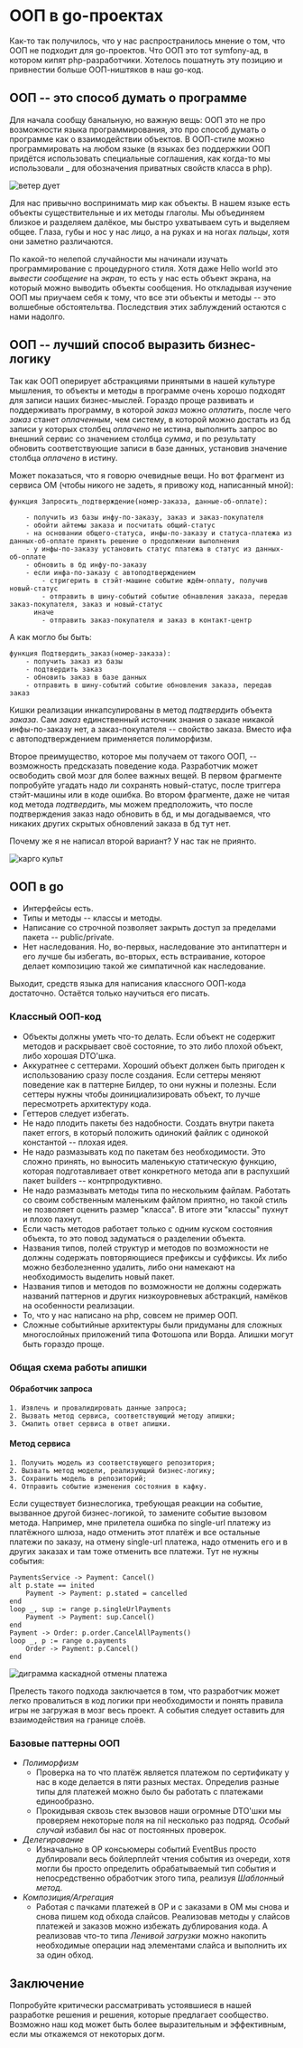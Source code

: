 # ООП в go-проектах

Как-то так получилось, что у нас распространилось мнение о том, что ООП не подходит для  go-проектов. Что ООП это тот symfony-ад, в котором кипят php-разработчики. Хотелось пошатнуть эту позицию и привнестии больше ООП-ништяков в наш go-код.


## ООП -- это способ думать о программе

Для начала сообщу банальную, но важную вещь: ООП это не про возможности языка программирования, это про способ думать о программе как о взаимодействии объектов. В ООП-стиле можно программировать на любом языке (в языках без поддержкии ООП придётся использовать специальные соглашения, как когда-то мы использовали _ для обозначения приватных свойств класса в php).

![ветер дует](./5el.jpg)

Для нас привычно воспринимать мир как объекты. В нашем языке есть объекты существительные и их методы глаголы. Мы объединяем близкое и разделяем далёкое, мы быстро ухватываем суть и выделяем общее. Глаза, губы и нос у нас *лицо*, а на руках и на ногах *пальцы*, хотя они заметно различаются.

По какой-то нелепой случайности мы начинали изучать программирование с процедурного стиля. Хотя даже Hello world это *вывести* *сообщение* на *экран*, то есть у нас есть объект экрана, на который можно выводить объекты сообщения. Но откладывая изучение ООП мы приучаем себя к тому, что все эти объекты и методы -- это волшебные обстоятельтва. Последствия этих заблуждений остаются с нами надолго.

## ООП -- лучший способ выразить бизнес-логику

Так как ООП оперирует абстракциями принятыми в нашей культуре мышления, то объекты и методы в программе очень хорошо подходят для записи наших бизнес-мыслей. Гораздо проще развивать и поддерживать программу, в которой *заказ* можно *оплатить*, после чего *заказ* станет *оплаченным*, чем систему, в которой можно достать из бд записи у которых столбец _оплачено_ не истина, выполнить запрос во внешний сервис со значением столбца _сумма_, и по результату обновить соответствующие записи в базе данных, установив значение столбца _оплачено_ в истину.

Может показаться, что я говорю очевидные вещи. Но вот фрагмент из сервиса OM (чтобы никого не задеть, я привожу код, написанный мной):

```
функция Запросить_подтверждение(номер-заказа, данные-об-оплате):

	- получить из базы инфу-по-заказу, заказ и заказ-покупателя
	- обойти айтемы заказа и посчитать общий-статус
	- на основании общего-статуса, инфы-по-заказу и статуса-платежа из данных-об-оплате принять решение о продолжении выполнения
	- у инфы-по-заказу установить статус платежа в статус из данных-об-оплате
	- обновить в бд инфу-по-заказу
	- если инфа-по-заказу с автоподтверждением
		- стригерить в стэйт-машине событие ждём-оплату, получив новый-статус
		- отправить в шину-событий событие обнавления заказа, передав заказ-покупателя, заказ и новый-статус
	  иначе
		- отправить заказ-покупателя и заказ в контакт-центр 
```

А как могло бы быть:

```
функция Подтвердить_заказ(номер-заказа):
	- получить заказ из базы
	- подтвердить заказ
	- обновить заказ в базе данных
	- отправить в шину-событий событие обновления заказа, передав заказ
```

Кишки реализации инкапсулированы в метод *подтвердить* объекта *заказа*. Сам *заказ* единственный источник знания о заказе никакой инфы-по-заказу нет, а заказ-покупателя -- свойство заказа. Вместо ифа с автоподтверждением применяется полиморфизм.

Второе преимущество, которое мы получаем от такого ООП, -- возможность предсказать поведение кода. Разработчик может освободить свой мозг для более важных вещей. В первом фрагменте попробуйте угадать надо ли сохранять новый-статус, после триггера стэйт-машины или в коде ошибка. Во втором фрагменте, даже не читая код метода *подтвердить*, мы можем предположить, что после подтверждения заказ надо обновить в бд, и мы догадываемся, что никаких других скрытых обновлений заказа в бд тут нет.

Почему же я не написал второй вариант? У нас так не приянто.

![карго культ](./cargo.jpg)

## ООП в go

- Интерфейсы есть.
- Типы и методы -- классы и методы.
- Написание со строчной позволяет закрыть доступ за пределами пакета -- public/private.
- Нет наследования. Но, во-первых, наследование это антипаттерн и его лучше бы избегать, во-вторых, есть встраивание, которое делает композицию такой же симпатичной как наследование.

Выходит, средств языка для написания классного ООП-кода достаточно. Остаётся только научиться его писать.

### Классный ООП-код

- Объекты должны уметь что-то делать. Если объект не содержит методов и раскрывает своё состояние, то это либо плохой объект, либо хорошая DTO'шка.
- Аккуратнее с сеттерами. Хороший объект должен быть пригоден к использованию сразу после создания. Если сеттеры меняют поведение как в паттерне Билдер, то они нужны и полезны. Если сеттеры нужны чтобы доинициализировать объект, то лучше пересмотреть архитектуру кода.
- Геттеров следует избегать.
- Не надо плодить пакеты без надобности. Создать внутри пакета пакет errors, в который положить одинокий файлик с одинокой константой -- плохая идея.
- Не надо размазывать код по пакетам без необходимости. Это сложно принять, но выносить маленькую статическую функцию, которая подготавливает ответ конкретного метода апи в распухший пакет builders -- контрпродуктивно.
- Не надо размазывать методы типа по нескольким файлам. Работать со своим собственным маленьким файлом приятно, но такой стиль не позволяет оценить размер "класса". В итоге эти "классы" пухнут и плохо пахнут.
- Если часть методов работает только с одним куском состояния объекта, то это повод задуматься о разделении объекта.
- Названия типов, полей структур и методов по возможности не должны содержать повторяющиеся префиксы и суффиксы. Их либо можно безболезненно удалить, либо они намекают на необходимость выделить новый пакет.
- Названия типов и методов по возможности не должны содержать названий паттернов и других низкоуровневых абстракций, намёков на особенности реализации.
- То, что у нас написано на php, совсем не пример ООП.
- Сложные событийные архитектуры были придуманы для сложных многослойных приложений типа Фотошопа или Ворда. Апишки могут быть гораздо проще.

### Общая схема работы апишки

#### Обработчик запроса

```
1. Извлечь и провалидировать данные запроса;
2. Вызвать метод сервиса, соответствующий методу апишки;
3. Смапить ответ сервиса в ответ апишки.
```

#### Метод сервиса

```
1. Получить модель из соответствующего репозитория;
2. Вызвать метод модели, реализующий бизнес-логику;
3. Сохранить модель в репозиторий;
4. Отправить событие изменения состояния в кафку.
```

Если существует бизнеслогика, требующая реакции на событие, вызванное другой бизнес-логикой, то замените событие вызовом метода. Например, мне прилетела ошибка по single-url платежу из платёжного шлюза, надо отменить этот платёж и все остальные платежи по заказу, на отмену single-url платежа, надо отменить его и в других заказах и там тоже отменить все платежи. Тут не нужны события:

```
PaymentsService -> Payment: Cancel()
alt p.state == inited
	Payment -> Payment: p.stated = cancelled
end
loop _, sup := range p.singleUrlPayments
	Payment -> Payment: sup.Cancel()
end
Payment -> Order: p.order.CancelAllPayments()
loop _, p := range o.payments
	Order -> Payment: p.Cancel()
end
```
![диграмма каскадной отмены платежа](./cancel.png)

Прелесть такого подхода заключается в том, что разработчик может легко провалиться в код логики при необходимости и понять правила игры не загружая в мозг весь проект. А события следует оставить для взаимодействия на границе слоёв.

### Базовые паттерны ООП

- *Полиморфизм*
  - Проверка на то что платёж является платежом по сертификату у нас в коде делается в пяти разных местах. Определив разные типы для платежей можно было бы работать с платежами единообразно.
  - Прокидывая сквозь стек вызовов наши огромные DTO'шки мы проверяем некоторые поля на nil несколько раз подряд. *Особый случай* избавил бы нас от постоянных проверок.
- *Делегирование*
  - Изначально в OP консьюмеры событий EventBus просто дублировали весь бойлерплейт чтения события из очереди, хотя могли бы просто определить обрабатываемый тип события и непосредственно обработчик этого типа, реализуя *Шаблонный метод*.
- *Композиция/Агрегация*
  - Работая с пачками платежей в OP и с заказами в OM мы снова и снова пишем код обхода слайсов. Реализовав методы у слайсов платежей и заказов можно избежать дублирования кода. А реализовав что-то типа *Ленивой загрузки* можно накопить необходимые операции над элементами слайса и выполнить их за один обход.


## Заключение

Попробуйте критически рассматривать устоявшиеся в нашей разработке решения и решения, которые предлагает сообщество. Возможно наш код может быть более выразительным и эффективным, если мы откажемся от некоторых догм.